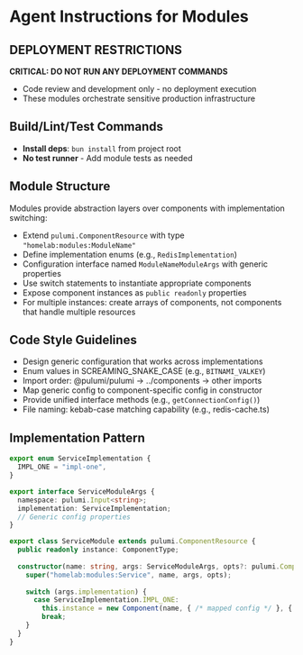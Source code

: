 # Agent Instructions for Modules

## DEPLOYMENT RESTRICTIONS
**CRITICAL: DO NOT RUN ANY DEPLOYMENT COMMANDS**
- Code review and development only - no deployment execution
- These modules orchestrate sensitive production infrastructure

## Build/Lint/Test Commands
- **Install deps**: `bun install` from project root
- **No test runner** - Add module tests as needed

## Module Structure
Modules provide abstraction layers over components with implementation switching:
- Extend `pulumi.ComponentResource` with type `"homelab:modules:ModuleName"`
- Define implementation enums (e.g., `RedisImplementation`)
- Configuration interface named `ModuleNameModuleArgs` with generic properties
- Use switch statements to instantiate appropriate components
- Expose component instances as `public readonly` properties
- For multiple instances: create arrays of components, not components that handle multiple resources

## Code Style Guidelines
- Design generic configuration that works across implementations
- Enum values in SCREAMING_SNAKE_CASE (e.g., `BITNAMI_VALKEY`)
- Import order: @pulumi/pulumi → ../components → other imports
- Map generic config to component-specific config in constructor
- Provide unified interface methods (e.g., `getConnectionConfig()`)
- File naming: kebab-case matching capability (e.g., redis-cache.ts)

## Implementation Pattern
```typescript
export enum ServiceImplementation {
  IMPL_ONE = "impl-one",
}

export interface ServiceModuleArgs {
  namespace: pulumi.Input<string>;
  implementation: ServiceImplementation;
  // Generic config properties
}

export class ServiceModule extends pulumi.ComponentResource {
  public readonly instance: ComponentType;
  
  constructor(name: string, args: ServiceModuleArgs, opts?: pulumi.ComponentResourceOptions) {
    super("homelab:modules:Service", name, args, opts);
    
    switch (args.implementation) {
      case ServiceImplementation.IMPL_ONE:
        this.instance = new Component(name, { /* mapped config */ }, { parent: this });
        break;
    }
  }
}